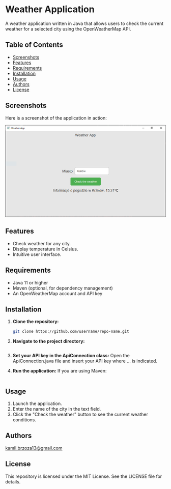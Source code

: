 # Weather Application

A weather application written in Java that allows users to check the current weather for a selected city using the OpenWeatherMap API.

## Table of Contents

- [Screenshots](#screenshots)
- [Features](#features)
- [Requirements](#requirements)
- [Installation](#installation)
- [Usage](#usage)
- [Authors](#authors)
- [License](#license)

## Screenshots

Here is a screenshot of the application in action:

![Weather App Screenshot](weather_app.png)


## Features

- Check weather for any city.
- Display temperature in Celsius.
- Intuitive user interface.

## Requirements

- Java 11 or higher
- Maven (optional, for dependency management)
- An OpenWeatherMap account and API key

## Installation

1. **Clone the repository:**

   ```bash
   git clone https://github.com/username/repo-name.git

2. **Navigate to the project directory:**
   ```cd repo-name

3. **Set your API key in the ApiConnection class:**
   Open the ApiConnection.java file and insert your API key where ... is indicated.


4. **Run the application:**
   If you are using Maven:
   ```mvn javafx:run

## Usage
1. Launch the application.
2. Enter the name of the city in the text field.
3. Click the "Check the weather" button to see the current weather conditions.
   
## Authors
kamil.brzoza13@gmail.com

## License
This repository is licensed under the MIT License. See the LICENSE file for details.
